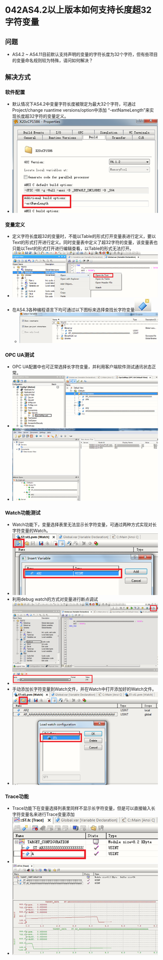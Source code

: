 # 042AS4.2以上版本如何支持长度超32字符变量
## 问题
- AS4.2 ~ AS4.11目前默认支持声明的变量的字符长度为32个字符，但有些项目的变量命名规则较为特殊，请问如何解决？

## 解决方式

### 软件配置
- 默认情况下AS4.2中变量字符长度被限定为最大32个字符，可通过Project/change ruantime versions/option中添加 “-extNameLength”来实现长度超32字符的变量定义。
- ![Img](FILES/042AS4.2以上版本如何支持长度超32字符变量.md/img-20220628161519.png)

### 变量定义
- 定义字符长度超32的变量时，不能以Table的形式打开变量表进行定义，要以Text的形式打开进行定义。同时变量表中定义了超32字符的变量，该变量表也只能以Text的形式打开进行编辑查看，以Table的形式无法打开。
- ![Img](FILES/042AS4.2以上版本如何支持长度超32字符变量.md/img-20220628161558.png)
- 在AS4.3各种编程语言下均可通过以下图标来选择查找长字符变量![Img](FILES/042AS4.2以上版本如何支持长度超32字符变量.md/img-20220628161644.png)
    - ![Img](FILES/042AS4.2以上版本如何支持长度超32字符变量.md/img-20220628161734.png)

### OPC UA测试
- OPC UA配置中也可正常选择长字符变量，并利用客户端软件测试通讯状态正常。
- ![Img](FILES/042AS4.2以上版本如何支持长度超32字符变量.md/img-20220628161824.png)
- ![Img](FILES/042AS4.2以上版本如何支持长度超32字符变量.md/img-20220628161837.png)

### Watch功能测试
- Watch功能下，变量选择表里无法显示长字符变量，可通过两种方式实现对长字符变量的Watch。
- ![Img](FILES/042AS4.2以上版本如何支持长度超32字符变量.md/img-20220628161916.png)
- 利用debug watch的方式对变量进行断点调试
- ![Img](FILES/042AS4.2以上版本如何支持长度超32字符变量.md/img-20220628161945.png)
- 手动添加长字符变量到Watch文件，并在Watch中打开添加好的Watch文件。
- ![Img](FILES/042AS4.2以上版本如何支持长度超32字符变量.md/img-20220628162015.png)

### Trace功能
- Trace功能下在变量选择列表里同样不显示长字符变量，但是可以直接输入长字符变量名来进行Trace变量添加
- ![Img](FILES/042AS4.2以上版本如何支持长度超32字符变量.md/img-20220628162039.png)
- ![Img](FILES/042AS4.2以上版本如何支持长度超32字符变量.md/img-20220628162049.png)








